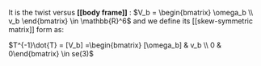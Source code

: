 It is the twist versus **[[body frame]]** : $V_b = \begin{bmatrix} \omega_b \\ v_b  \end{bmatrix} \in \mathbb{R}^6$ and we define its [[skew-symmetric matrix]] form as: 

$T^{-1}\dot{T} = [V_b] =\begin{bmatrix} [\omega_b] & v_b \\  0 & 0\end{bmatrix} \in se(3)$ ​
